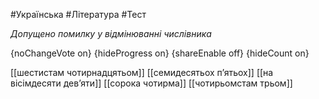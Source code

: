 #Українська #Література #Тест

*Допущено помилку у відмінюванні числівника*

{noChangeVote on}
{hideProgress on}
{shareEnable off}
{hideCount on}

[[шестистам чотирнадцятьом]]
[[семидесятьох п’ятьох]]
[[на вісімдесяти дев’яти]]
[[сорока чотирма]]
[[чотирьомстам трьом]]
